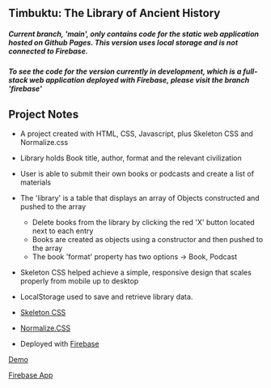 ## Timbuktu: The Library of Ancient History
##### Current branch, 'main', only contains code for the static web application hosted on Github Pages. This version uses local storage and is not connected to Firebase.
##### To see the code for the version currently in development, which is a full-stack web application deployed with Firebase, please visit the branch 'firebase'

## Project Notes
  - A project created with HTML, CSS, Javascript, plus Skeleton CSS and Normalize.css
  - Library holds Book title, author, format and the relevant civilization
  - User is able to submit their own books or podcasts and create a list of materials
  - The 'library' is a table that displays an array of Objects constructed and pushed to the array
    - Delete books from the library by clicking the red 'X' button located next to each entry
    - Books are created as objects using a constructor and then pushed to the array
    - The book 'format' property has two options -> Book, Podcast
  - Skeleton CSS helped achieve a simple, responsive design that scales properly from mobile up to desktop
  - LocalStorage used to save and retrieve library data.



- <a href = "http://getskeleton.com">Skeleton CSS</a>
- <a href = "https://github.com/necolas/normalize.css/">Normalize.CSS</a>
- Deployed with <a href = "https://firebase.google.com/">Firebase</a>

<a href="https://soundwanders.github.io/timbuktu">Demo</a>

<a href="https://timbuktu-42c57.web.app">Firebase App</a>
